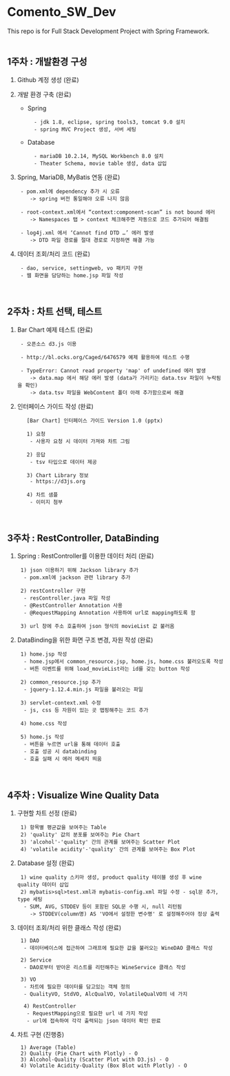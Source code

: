 # Comento_SW_Dev
This repo is for Full Stack Development Project with Spring Framework.
<br/><br/>


## 1주차 : 개발환경 구성

1. Github 계정 생성 (완료)

2. 개발 환경 구축 (완료)
	- Spring

			- jdk 1.8, eclipse, spring tools3, tomcat 9.0 설치
			- spring MVC Project 생성, 서버 세팅
	- Database

			- mariaDB 10.2.14, MySQL Workbench 8.0 설치
			- Theater Schema, movie table 생성, data 삽입
		
3. Spring, MariaDB, MyBatis 연동 (완료)

		- pom.xml에 dependency 추가 시 오류  
		   -> spring 버전 통일해야 오류 나지 않음
		  
		- root-context.xml에서 “context:component-scan” is not bound 에러  
		   -> Namespaces 탭 > context 체크해주면 자동으로 코드 추가되어 해결됨
		  
  		- log4j.xml 에서 ‘Cannot find DTD …’ 에러 발생  
		   -> DTD 파일 경로를 절대 경로로 지정하면 해결 가능
		
4. 데이터 조회/처리 코드 (완료)

  		- dao, service, settingweb, vo 패키지 구현
		- 웹 화면을 담당하는 home.jsp 파일 작성
		
<br/>

## 2주차 : 차트 선택, 테스트

1. Bar Chart 예제 테스트 (완료)
		
		- 오픈소스 d3.js 이용
		
		- http://bl.ocks.org/Caged/6476579 예제 활용하여 테스트 수행
		
		- TypeError: Cannot read property 'map' of undefined 에러 발생
		   -> data.map 에서 해당 에러 발생 (data가 가리키는 data.tsv 파일이 누락됨을 확인)
		   -> data.tsv 파일을 WebContent 폴더 아래 추가함으로써 해결
		  
2. 인터페이스 가이드 작성 (완료)

		  [Bar Chart] 인터페이스 가이드 Version 1.0 (pptx)
		  
		  1) 요청
		   - 사용자 요청 시 데이터 가져와 차트 그림
		   
		  2) 응답
		   - tsv 타입으로 데이터 제공
		   
		  3) Chart Library 정보
		   - https://d3js.org
		   
		  4) 차트 샘플
		   - 이미지 첨부
		   
		   
<br/>

## 3주차 : RestController, DataBinding

1. Spring : RestController를 이용한 데이터 처리 (완료)
		
		1) json 이용하기 위해 Jackson library 추가
		 - pom.xml에 jackson 관련 library 추가
		 
		2) restController 구현
		 - resController.java 파일 작성
		 - @RestController Annotation 사용
		 - @RequestMapping Annotation 사용하여 url로 mapping하도록 함
		 
		3) url 창에 주소 호출하여 json 형식의 movieList 값 불러옴

2. DataBinding을 위한 화면 구조 변경, 자원 작성 (완료)

		1) home.jsp 작성
		 - home.jsp에서 common_resource.jsp, home.js, home.css 불러오도록 작성
		 - 버튼 이벤트를 위해 load_movieList라는 id를 갖는 button 작성
		 
		2) common_resource.jsp 추가
		 - jquery-1.12.4.min.js 파일을 불러오는 파일
		 
		3) servlet-context.xml 수정
		 - js, css 등 자원이 있는 곳 맵핑해주는 코드 추가
		 
		4) home.css 작성
		
		5) home.js 작성
		 - 버튼을 누르면 url을 통해 데이터 호출
		 - 호출 성공 시 databinding
		 - 호출 실패 시 에러 메세지 띄움
		 
		 
<br/>

## 4주차 : Visualize Wine Quality Data


1. 구현할 차트 선정 (완료)
		
		1) 항목별 평균값을 보여주는 Table
		2) 'quality' 값의 분포를 보여주는 Pie Chart
		3) 'alcohol'-'quality' 간의 관계를 보여주는 Scatter Plot
		4) 'volatile acidity'-'quality' 간의 관계를 보여주는 Box Plot
		
		
2. Database 설정 (완료)

		1) wine quality 스키마 생성, product quality 테이블 생성 후 wine quality 데이터 삽입
		2) mybatis>sql>test.xml과 mybatis-config.xml 파일 수정 - sql문 추가, type 세팅
		 - SUM, AVG, STDDEV 등이 포함된 SQL문 수행 시, null 리턴됨
		   -> STDDEV(column명) AS 'VO에서 설정한 변수명' 로 설정해주어야 정상 출력
		

3. 데이터 조회/처리 위한 클래스 작성 (완료)
		
		1) DAO
		 - 데이터베이스에 접근하여 그래프에 필요한 값을 불러오는 WineDAO 클래스 작성
		 
		2) Service
		 - DAO로부터 받아온 리스트를 리턴해주는 WineService 클래스 작성
		 
		3) VO
		 - 차트에 필요한 데이터를 담고있는 객체 정의
		 - QualityVO, StdVO, AlcQualVO, VolatileQualVO의 네 가지
		 
		 4) RestController
		  - RequestMapping으로 필요한 url 네 가지 작성
		  - url에 접속하여 각각 출력되는 json 데이터 확인 완료
		  

4. 차트 구현 (진행중)
		
		1) Average (Table)
		2) Quality (Pie Chart with Plotly) - O
		3) Alcohol-Quality (Scatter Plot with D3.js) - O
		4) Volatile Acidity-Quality (Box Blot with Plotly) - O
